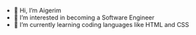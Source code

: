 - 👋 Hi, I’m Aigerim
- 👀 I’m interested in becoming a Software Engineer
- 🌱 I’m currently learning coding languages like HTML and CSS


<!---
Aeka86/Aeka86 is a ✨ special ✨ repository because its `README.md` (this file) appears on your GitHub profile.
You can click the Preview link to take a look at your changes.
--->

